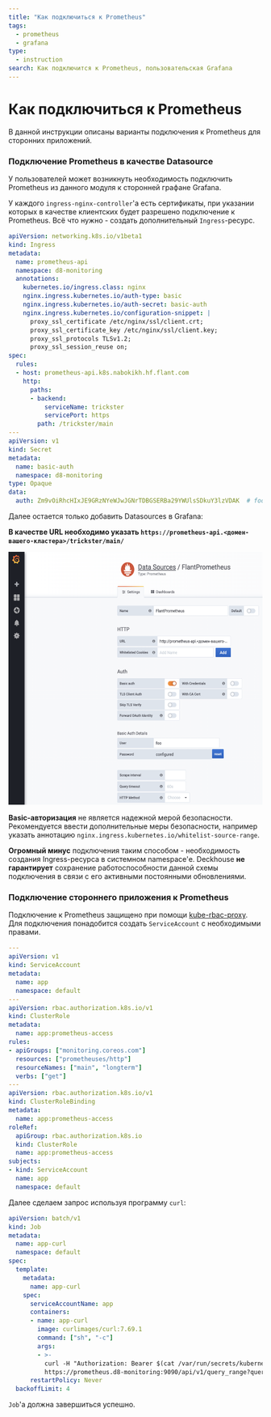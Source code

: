 ```yaml
---
title: "Как подключиться к Prometheus"
tags:
  - prometheus
  - grafana
type:
  - instruction
search: Как подключится к Prometheus, пользовательская Grafana
---
```


Как подключиться к Prometheus
=============================

В данной инструкции описаны варианты подключения к Prometheus для сторонних приложений.

### Подключение Prometheus в качестве Datasource

У пользователей может возникнуть необходимость подключить Prometheus из данного модуля к сторонней графане Grafana.

У каждого `ingress-nginx-controller`'а есть сертификаты, при указании которых в качестве клиентских будет разрешено подключение к Prometheus. Всё что нужно - создать дополнительный `Ingress`-ресурс.
```yaml
apiVersion: networking.k8s.io/v1beta1
kind: Ingress
metadata:
  name: prometheus-api
  namespace: d8-monitoring
  annotations:
    kubernetes.io/ingress.class: nginx
    nginx.ingress.kubernetes.io/auth-type: basic
    nginx.ingress.kubernetes.io/auth-secret: basic-auth
    nginx.ingress.kubernetes.io/configuration-snippet: |
      proxy_ssl_certificate /etc/nginx/ssl/client.crt;
      proxy_ssl_certificate_key /etc/nginx/ssl/client.key;
      proxy_ssl_protocols TLSv1.2;
      proxy_ssl_session_reuse on;
spec:
  rules:
  - host: prometheus-api.k8s.nabokikh.hf.flant.com
    http:
      paths:
      - backend:
          serviceName: trickster
          servicePort: https
        path: /trickster/main
---
apiVersion: v1
kind: Secret
metadata:
  name: basic-auth
  namespace: d8-monitoring
type: Opaque
data:
  auth: Zm9vOiRhcHIxJE9GRzNYeWJwJGNrTDBGSERBa29YWUlsSDkuY3lzVDAK  # foo:bar
```
Далее остается только добавить Datasources в Grafana:

**В качестве URL необходимо указать `https://prometheus-api.<домен-вашего-кластера>/trickster/main/`**

<img src="./img/prometheus_connect_settings.png" height="500">

**Basic-авторизация** не является надежной мерой безопасности. Рекомендуется ввести дополнительные меры безопасности, например указать аннотацию `nginx.ingress.kubernetes.io/whitelist-source-range`. 

**Огромный минус** подключения таким способом - необходимость создания Ingress-ресурса в системном namespace'е.
Deckhouse **не гарантирует** сохранение работоспособности данной схемы подключения в связи с его активными постоянными обновлениями. 

### Подключение стороннего приложения к Prometheus

Подключение к Prometheus защищено при помощи [kube-rbac-proxy](https://github.com/brancz/kube-rbac-proxy). Для подключения понадобится создать `ServiceAccount` с необходимыми правами.

```yaml
---
apiVersion: v1
kind: ServiceAccount
metadata:
  name: app
  namespace: default
---
apiVersion: rbac.authorization.k8s.io/v1
kind: ClusterRole
metadata:
  name: app:prometheus-access
rules:
- apiGroups: ["monitoring.coreos.com"]
  resources: ["prometheuses/http"]
  resourceNames: ["main", "longterm"]
  verbs: ["get"]
---
apiVersion: rbac.authorization.k8s.io/v1
kind: ClusterRoleBinding
metadata:
  name: app:prometheus-access
roleRef:
  apiGroup: rbac.authorization.k8s.io
  kind: ClusterRole
  name: app:prometheus-access
subjects:
- kind: ServiceAccount
  name: app
  namespace: default
``` 
Далее сделаем запрос используя программу `curl`:
```yaml
apiVersion: batch/v1
kind: Job
metadata:
  name: app-curl
  namespace: default
spec:
  template:
    metadata:
      name: app-curl
    spec:
      serviceAccountName: app
      containers:
      - name: app-curl
        image: curlimages/curl:7.69.1
        command: ["sh", "-c"]
        args:
        - >-
          curl -H "Authorization: Bearer $(cat /var/run/secrets/kubernetes.io/serviceaccount/token)" -k -f
          https://prometheus.d8-monitoring:9090/api/v1/query_range?query=up\&start=1584001500\&end=1584023100\&step=30
      restartPolicy: Never
  backoffLimit: 4
```
`Job`'а должна завершиться успешно.

